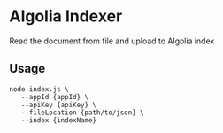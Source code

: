 # Algolia Indexer

Read the document from file and upload to Algolia index

## Usage

```shell
node index.js \
   --appId {appId} \
   --apiKey {apiKey} \
   --fileLocation {path/to/json} \
   --index {indexName}
```